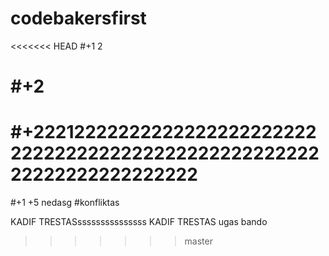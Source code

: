 # codebakersfirst

<<<<<<< HEAD
#+1 2

#+2
=======
#+22212222222222222222222222222222222222222222222222222222222222222222222
=======
#+1 +5
nedasg
#konfliktas

KADIF TRESTASsssssssssssssss
KADIF TRESTAS
ugas bando
>>>>>>> master
